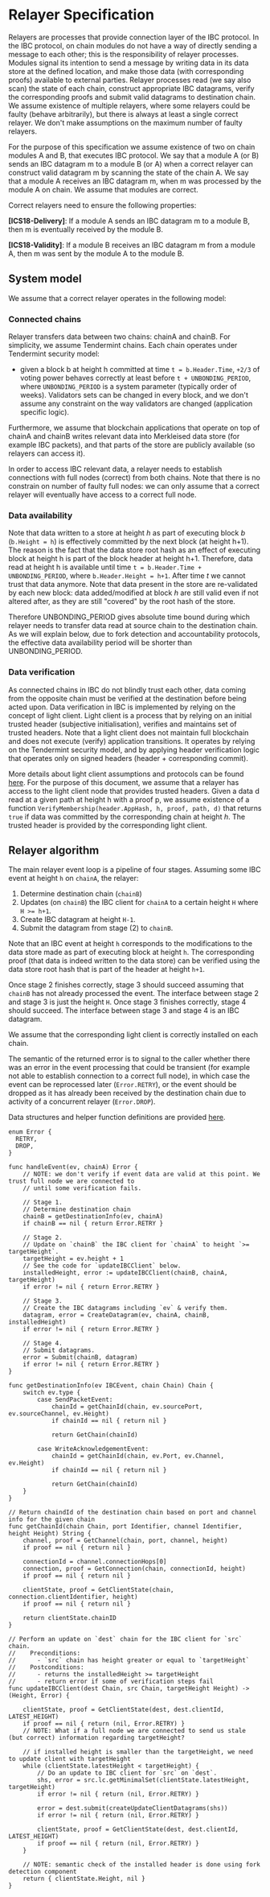 # Relayer Specification

Relayers are processes that provide connection layer of the IBC protocol. In the IBC protocol, on chain
modules do not have a way of directly sending a message to each other; this is the responsibility of relayer
processes. Modules signal its intention to send a message by writing data in its data store at the
defined location, and make those data (with corresponding proofs) available to external parties.
Relayer processes read (we say also scan) the state of each chain, construct appropriate IBC datagrams,
verify the corresponding proofs and submit valid datagrams to destination chain.   
We assume existence of multiple relayers, where some relayers could be faulty (behave arbitrarily),
but there is always at least a single correct relayer. We don't make assumptions on the maximum number of 
faulty relayers.

For the purpose of this specification we assume existence of two on chain modules A and B, that executes
IBC protocol. We say that a module A (or B) sends an IBC datagram m to a module B (or A) when a correct
relayer can construct valid datagram m by scanning the state of the chain A. We say that a module A receives
an IBC datagram m, when m was processed by the module A on chain. We assume that modules
are correct.    

Correct relayers need to ensure the following properties:

**[ICS18-Delivery]**: If a module A sends an IBC datagram m to a module B, then m is
eventually received by the module B.

**[ICS18-Validity]**: If a module B receives an IBC datagram m from a module A, 
then m was sent by the module A to the module B.

## System model

We assume that a correct relayer operates in the following model:

### Connected chains

Relayer transfers data between two chains: chainA and chainB. For simplicity, we assume Tendermint chains. 
Each chain operates under Tendermint security model:
- given a block b at height h committed at time `t = b.Header.Time`, `+2/3` of voting power behaves correctly
at least before `t + UNBONDING_PERIOD`, where `UNBONDING_PERIOD` is a system parameter (typically order of weeks).
Validators sets can be changed in every block, and we don't assume any constraint on the way validators are changed
(application specific logic).  

Furthermore, we assume that blockchain applications that operate on top of chainA and chainB writes
relevant data into Merkleised data store (for example IBC packets), and that parts of the store are publicly
available (so relayers can access it). 

In order to access IBC relevant data, a relayer needs to establish connections with full nodes (correct) from 
both chains. Note that there is no constrain on number of faulty full nodes: we can only assume that a correct relayer
will eventually have access to a correct full node. 

### Data availability

Note that data written to a store at height *h* as part of executing block *b* (`b.Height = h`) is effectively committed by 
the next block (at height h+1). The reason is the fact that the data store root hash as an effect of executing block at 
height h is part of the block header at height h+1. Therefore, data read at height h is available until time 
`t = b.Header.Time + UNBONDING_PERIOD`, where `b.Header.Height = h+1`. After time *t* we cannot trust that data anymore.
Note that data present in the store are re-validated by each new block: data added/modified at block *h* are still 
valid even if not altered after, as they are still "covered" by the root hash of the store. 

Therefore UNBONDING_PERIOD gives absolute time bound during which relayer needs to transfer data read at source chain
to the destination chain. As we will explain below, due to fork detection and accountability protocols, the effective 
data availability period will be shorter than UNBONDING_PERIOD. 

### Data verification

As connected chains in IBC do not blindly trust each other, data coming from the opposite chain must be verified at
the destination before being acted upon. Data verification in IBC is implemented by relying on the concept of light client.
Light client is a process that by relying on an initial trusted header (subjective initialisation), verifies and maintains 
set of trusted headers. Note that a light client does not maintain full blockchain and does not execute (verify) application
transitions. It operates by relying on the Tendermint security model, and by applying header verification logic that operates
only on signed headers (header + corresponding commit). 

More details about light client assumptions and protocols can be found 
[here](https://github.com/tendermint/spec/tree/master/rust-spec/lightclient). For the purpose of this document, we assume
that a relayer has access to the light client node that provides trusted headers.
Given a data d read at a given path at height h with a proof p, we assume existence of a function 
`VerifyMembership(header.AppHash, h, proof, path, d)` that returns `true` if data was committed by the corresponding
chain at height *h*. The trusted header is provided by the corresponding light client. 
  
## Relayer algorithm

The main relayer event loop is a pipeline of four stages. Assuming some IBC event at height `h` on `chainA`, 
the relayer:

1. Determine destination chain (`chainB`)
2. Updates (on `chainB`) the IBC client for `chainA` to a certain height `H` where `H >= h+1`.
3. Create IBC datagram at height `H-1`.
4. Submit the datagram from stage (2) to `chainB`.

Note that an IBC event at height `h` corresponds to the modifications to the data store made as part of executing
block at height `h`. The corresponding proof (that data is indeed written to the data store) can be verified using
the data store root hash that is part of the header at height `h+1`.

Once stage 2 finishes correctly, stage 3 should succeed assuming that `chainB` has not already processed the event. The 
interface between stage 2 and stage 3 is just the height `H`. Once stage 3 finishes correctly, stage 4 should 
succeed. The interface between stage 3 and stage 4 is an IBC datagram.

We assume that the corresponding light client is correctly installed on each chain.

The semantic of the returned error is to signal to the caller whether there was an error in the event processing that 
could be transient (for example not able to establish connection to a correct full node), in which case
the event can be reprocessed later (`Error.RETRY`), or the event should be dropped as it has already been 
received by the destination chain due to activity of a concurrent relayer (`Error.DROP`).

Data structures and helper function definitions are provided 
[here](https://github.com/informalsystems/ibc-rs/blob/master/docs/spec/relayer/Definitions.md). 

```golang
enum Error {
  RETRY,
  DROP,
}
```

```golang
func handleEvent(ev, chainA) Error {
    // NOTE: we don't verify if event data are valid at this point. We trust full node we are connected to
    // until some verification fails. 
    
    // Stage 1.
    // Determine destination chain
    chainB = getDestinationInfo(ev, chainA) 
    if chainB == nil { return Error.RETRY }  

    // Stage 2.
    // Update on `chainB` the IBC client for `chainA` to height `>= targetHeight`.
    targetHeight = ev.height + 1
    // See the code for `updateIBCClient` below.
    installedHeight, error := updateIBCClient(chainB, chainA, targetHeight)
    if error != nil { return Error.RETRY }

    // Stage 3.
    // Create the IBC datagrams including `ev` & verify them.
    datagram, error = CreateDatagram(ev, chainA, chainB, installedHeight)
    if error != nil { return Error.RETRY }
    
    // Stage 4.
    // Submit datagrams.
    error = Submit(chainB, datagram)
    if error != nil { return Error.RETRY }      
}

func getDestinationInfo(ev IBCEvent, chain Chain) Chain {
    switch ev.type {
        case SendPacketEvent: 
            chainId = getChainId(chain, ev.sourcePort, ev.sourceChannel, ev.Height)
            if chainId == nil { return nil }        
                        
            return GetChain(chainId) 
        
        case WriteAcknowledgementEvent:
            chainId = getChainId(chain, ev.Port, ev.Channel, ev.Height)
            if chainId == nil { return nil }        
            
            return GetChain(chainId)  
    }
}

// Return chaindId of the destination chain based on port and channel info for the given chain
func getChainId(chain Chain, port Identifier, channel Identifier, height Height) String {
    channel, proof = GetChannel(chain, port, channel, height)
    if proof == nil { return nil }
                                
    connectionId = channel.connectionHops[0]
    connection, proof = GetConnection(chain, connectionId, height) 
    if proof == nil { return nil }
                                
    clientState, proof = GetClientState(chain, connection.clientIdentifier, height) 
    if proof == nil { return nil }
    
    return clientState.chainID 
}

// Perform an update on `dest` chain for the IBC client for `src` chain.
//    Preconditions:
//      - `src` chain has height greater or equal to `targetHeight`
//    Postconditions:
//      - returns the installedHeight >= targetHeight
//      - return error if some of verification steps fail
func updateIBCClient(dest Chain, src Chain, targetHeight Height) -> (Height, Error) {
    
    clientState, proof = GetClientState(dest, dest.clientId, LATEST_HEIGHT)
    if proof == nil { return (nil, Error.RETRY) } 
    // NOTE: What if a full node we are connected to send us stale (but correct) information regarding targetHeight?
    
    // if installed height is smaller than the targetHeight, we need to update client with targetHeight
    while (clientState.latestHeight < targetHeight) {
        // Do an update to IBC client for `src` on `dest`.
        shs, error = src.lc.getMinimalSet(clientState.latestHeight, targetHeight)
        if error != nil { return (nil, Error.RETRY) }    
    
        error = dest.submit(createUpdateClientDatagrams(shs))
        if error != nil { return (nil, Error.RETRY) } 
        
        clientState, proof = GetClientState(dest, dest.clientId, LATEST_HEIGHT)
        if proof == nil { return (nil, Error.RETRY) }    
    }
    
    // NOTE: semantic check of the installed header is done using fork detection component
    return { clientState.Height, nil }        
}
```

  
     


 

